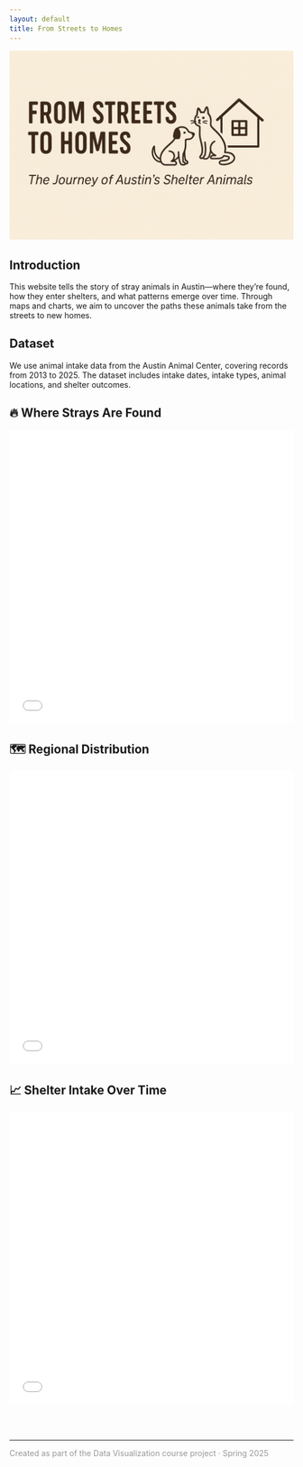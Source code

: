 ```yaml
---
layout: default
title: From Streets to Homes
---
```


<!-- Cover Section -->
<div class="cover-section">
  <img src="assets/cover.png" alt="Cover" class="cover-image">
</div>

<!-- Introduction -->
<section>
  <h2>Introduction</h2>
  <p>This website tells the story of stray animals in Austin—where they’re found, how they enter shelters, and what patterns emerge over time. Through maps and charts, we aim to uncover the paths these animals take from the streets to new homes.</p>
</section>

<!-- Dataset -->
<section>
  <h2>Dataset</h2>
  <p>We use animal intake data from the Austin Animal Center, covering records from 2013 to 2025. The dataset includes intake dates, intake types, animal locations, and shelter outcomes.</p>
</section>

<!-- Section 1: Heatmap -->
<section>
  <h2>🔥 Where Strays Are Found</h2>
  <iframe src="assets/heatmap_final.html" width="100%" height="520" frameborder="0"></iframe>
</section>

<!-- Section 2: Choropleth -->
<section>
  <h2>🗺️ Regional Distribution</h2>
  <iframe src="assets/choropleth_yellow_to_blue.html" width="100%" height="520" frameborder="0"></iframe>
</section>

<!-- Section 3: Monthly Intake -->
<section>
  <h2>📈 Shelter Intake Over Time</h2>
  <iframe src="assets/monthly_intake.html" width="100%" height="520" frameborder="0"></iframe>
</section>

<!-- Footer -->
<footer style="margin-top: 60px; font-size: 14px; color: #999;">
  <hr>
  <p>Created as part of the Data Visualization course project · Spring 2025</p>
</footer>
